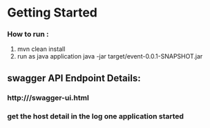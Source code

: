 # Getting Started

###  How to run :
  1. mvn clean install
  2. run as java application java -jar target/event-0.0.1-SNAPSHOT.jar
  
  
## swagger API Endpoint Details:
###  http://<host>/swagger-ui.html 

### get the host detail in the log one application started


